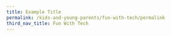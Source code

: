 ```yaml
---
title: Example Title
permalink: /kids-and-young-parents/fun-with-tech/permalink
third_nav_title: Fun With Tech
---
```

